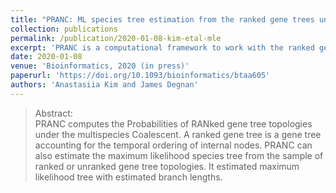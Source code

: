 ```yaml
---
title: "PRANC: ML species tree estimation from the ranked gene trees under coalescence"
collection: publications
permalink: /publication/2020-01-08-kim-etal-mle
excerpt: 'PRANC is a computational framework to work with the ranked gene trees. PRANC performs a heuristic search from the initial trees to find a ML species tree.' 
date: 2020-01-08
venue: 'Bioinformatics, 2020 (in press)'
paperurl: 'https://doi.org/10.1093/bioinformatics/btaa605'
authors: 'Anastasiia Kim and James Degnan'
---
```



>Abstract: <br/> PRANC computes the Probabilities of RANked gene tree topologies under the multispecies Coalescent. A ranked gene tree is a gene tree accounting for the temporal ordering of internal nodes. PRANC can also estimate the maximum likelihood species tree from the sample of ranked or unranked gene tree topologies. It estimated maximum likelihood tree with estimated branch lengths.
